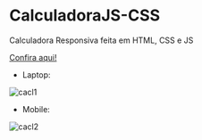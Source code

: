 # CalculadoraJS-CSS
Calculadora Responsiva feita em HTML, CSS e JS

<a href="https://lucasalmeidasar.github.io/CalculadoraJS-CSS">Confira aqui!</a>

* Laptop:

![cacl1](https://user-images.githubusercontent.com/62060142/111874556-a0af8080-8974-11eb-9877-65efc6edcf89.png)

* Mobile:

![cacl2](https://user-images.githubusercontent.com/62060142/111874593-c0df3f80-8974-11eb-8932-962c69533375.png)
